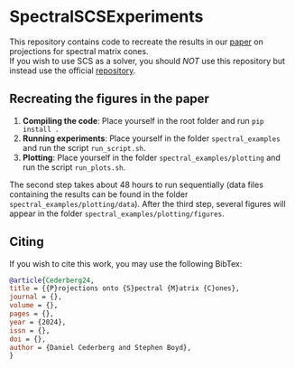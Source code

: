 # SpectralSCSExperiments
This repository contains code to recreate the results in our [paper]() on projections for spectral matrix cones.  
If you wish to use SCS as a solver, you should *NOT* use this repository but instead use the official [repository](https://github.com/cvxgrp/scs).

## Recreating the figures in the paper
1. **Compiling the code**: Place yourself in the root folder and run `pip install .`
2. **Running experiments**: Place yourself in the folder `spectral_examples` and run the script `run_script.sh`.
3. **Plotting**: Place yourself in the folder `spectral_examples/plotting` and run the script `run_plots.sh`.

The second step takes about 48 hours to run sequentially (data files containing the results can be found in the folder `spectral_examples/plotting/data`). 
After the third step, several figures will appear in the folder `spectral_examples/plotting/figures`.


## Citing
If you wish to cite this work, you may use the following BibTex:

```bibtex
@article{Cederberg24,
title = {{P}rojections onto {S}pectral {M}atrix {C}ones},
journal = {},
volume = {},
pages = {},
year = {2024},
issn = {},
doi = {},
author = {Daniel Cederberg and Stephen Boyd},
}
